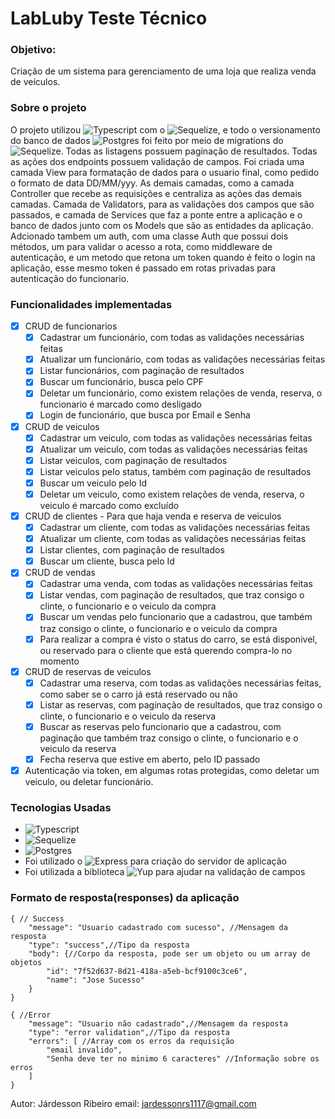 # LabLuby Teste Técnico

### Objetivo: 
Criação de um sistema para gerenciamento de uma loja que realiza venda de veículos.

### Sobre o projeto
O projeto utilizou ![Typescript](https://www.typescriptlang.org/) com o ![Sequelize](https://sequelize.org/v7/), e todo o versionamento do banco de dados ![Postgres](https://www.postgresql.org/) foi feito por meio de migrations do ![Sequelize](https://sequelize.org/v7/). Todas as listagens possuem paginação de resultados. Todas as ações dos endpoints possuem validação de campos. Foi criada uma camada View para formatação de dados para o usuario final, como pedido o formato de data DD/MM/yyy. As demais camadas, como a camada Controller que recebe as requisições e centraliza as ações das demais camadas. Camada de Validators, para as validações dos campos que são passados, e camada de Services que faz a ponte entre a aplicação e o banco de dados junto com os Models que são as entidades da aplicação. Adcionado tambem um auth, com uma classe Auth que possui dois métodos, um para validar o acesso a rota, como middleware de autenticação, e um metodo que retona um token quando é feito o login na aplicação, esse mesmo token é passado em rotas privadas para autenticação do funcionario.

### Funcionalidades implementadas
- [x] CRUD de funcionarios
  - [x] Cadastrar um funcionário, com todas as validações necessárias feitas
  - [x] Atualizar um funcionário, com todas as validações necessárias feitas
  - [x] Listar funcionários, com paginação de resultados
  - [x] Buscar um funcionário, busca pelo CPF
  - [x] Deletar um funcionário, como existem relações de venda, reserva, o funcionario é marcado como desligado
  - [x] Login de funcionário, que busca por Email e Senha
- [x] CRUD de veiculos
  - [x] Cadastrar um veiculo, com todas as validações necessárias feitas
  - [x] Atualizar um veiculo, com todas as validações necessárias feitas
  - [x] Listar veiculos, com paginação de resultados
  - [x] Listar veiculos pelo status, também com paginação de resultados
  - [x] Buscar um veiculo pelo  Id
  - [x] Deletar um veiculo, como existem relações de venda, reserva, o veiculo é marcado como excluído
- [x] CRUD de clientes - Para que haja venda e reserva de veiculos
  - [x] Cadastrar um cliente, com todas as validações necessárias feitas
  - [x] Atualizar um cliente, com todas as validações necessárias feitas
  - [x] Listar clientes, com paginação de resultados
  - [x] Buscar um cliente, busca pelo Id
- [x] CRUD de vendas
  - [x] Cadastrar uma venda, com todas as validações necessárias feitas
  - [x] Listar vendas, com paginação de resultados, que traz consigo o clinte, o funcionario e o veiculo da compra
  - [x] Buscar um vendas pelo  funcionario que a cadastrou, que também traz consigo o clinte, o funcionario e o veiculo da compra
  - [x] Para realizar a compra é visto o status do carro, se está disponivel, ou reservado para o cliente que está querendo compra-lo no momento
- [x] CRUD de reservas de veiculos
  - [x] Cadastrar uma  reserva, com todas as validações necessárias feitas, como saber se o carro já está reservado ou não
  - [x] Listar as reservas, com paginação de resultados, que traz consigo o clinte, o funcionario e o veiculo da reserva
  - [x] Buscar as reservas pelo  funcionario que a cadastrou, com paginação que também traz consigo o clinte, o funcionario e o veiculo da reserva
  - [x] Fecha reserva que estive em aberto, pelo ID passado
- [x] Autenticação via token, em algumas rotas protegidas, como deletar um veiculo, ou deletar funcionário.
### Tecnologias Usadas
* ![Typescript](https://www.typescriptlang.org/)
* ![Sequelize](https://sequelize.org/v7/)
* ![Postgres](https://www.postgresql.org/)
* Foi utilizado o ![Express](https://expressjs.com/pt-br/) para criação do servidor de aplicação
* Foi utilizada a biblioteca ![Yup](https://www.npmjs.com/package/yup) para ajudar na validação de campos

### Formato de resposta(responses) da aplicação 
``` 
{ // Success
	"message": "Usuario cadastrado com sucesso", //Mensagem da resposta
	"type": "success",//Tipo da resposta
	"body": {//Corpo da resposta, pode ser um objeto ou um array de objetos
		"id": "7f52d637-8d21-418a-a5eb-bcf9100c3ce6",
		"name": "Jose Sucesso"
	}
}

```

``` 
{ //Error
	"message": "Usuario não cadastrado",//Mensagem da resposta
	"type": "error validation",//Tipo da resposta
	"errors": [ //Array com os erros da requisição
		"email invalido",
		"Senha deve ter no minimo 6 caracteres" //Informação sobre os erros
	]
}

```

Autor: Járdesson Ribeiro
email: jardessonrs1117@gmail.com
